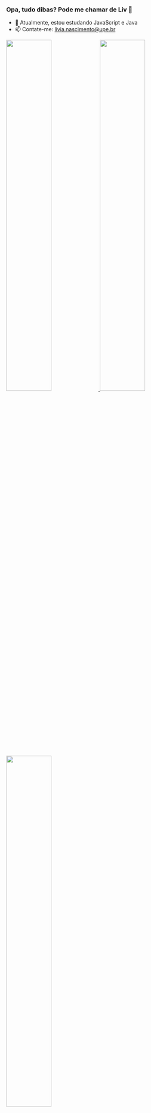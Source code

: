 ### Opa, tudo dibas? Pode me chamar de Liv 🌙

- 🌱 Atualmente, estou estudando JavaScript e Java
- 📫 Contate-me: livia.nascimento@upe.br

<div>
  <a href="https://github.com/livnascimento">
    <img width="49%" src="https://github-readme-stats.vercel.app/api?username=livnascimento&show_icons=true&theme=tokyonight&hide_border=true&include_all_commits=true&count_private=true">
  </a>
  <a href="http://www.github.com/livnascimento">
    <img width="49%"  src="https://github-readme-streak-stats.herokuapp.com/?user=livnascimento&theme=tokyonight&hide_border=true">
  </a>  
  <a href="https://github.com/livnascimento">
   <img width="49%" src="https://github-readme-stats.vercel.app/api/top-langs/?username=livnascimento&layout=compact&theme=tokyonight&hide_border=true&langs_count=16">
  </a> 
</div>
